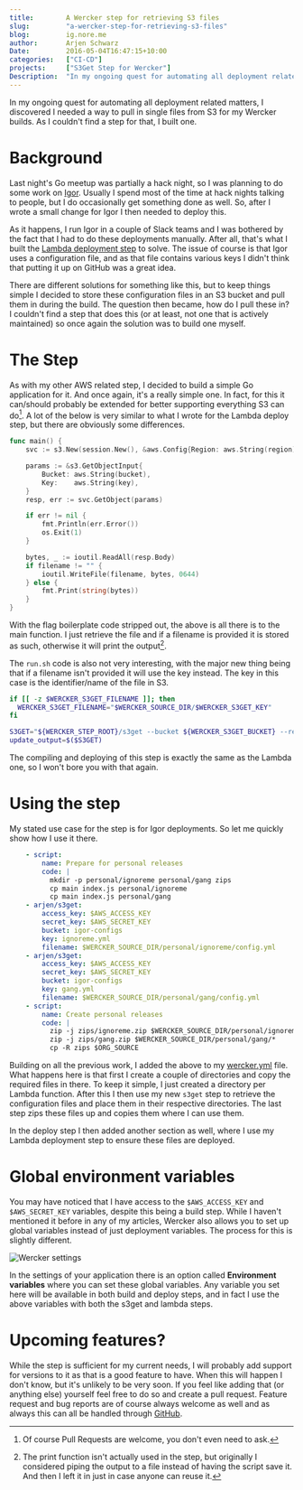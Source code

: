 ```yaml
---
title:        A Wercker step for retrieving S3 files
slug:         "a-wercker-step-for-retrieving-s3-files"
blog:         ig.nore.me  
author:       Arjen Schwarz  
Date:         2016-05-04T16:47:15+10:00
categories:   ["CI-CD"]
projects:     ["S3Get Step for Wercker"]
Description:  "In my ongoing quest for automating all deployment related matters, I discovered I needed a way to pull in single files from S3 for my Wercker builds. As I couldn't find a step for that, I built one."
---
```


In my ongoing quest for automating all deployment related matters, I discovered I needed a way to pull in single files from S3 for my Wercker builds. As I couldn't find a step for that, I built one.

# Background

Last night's Go meetup was partially a hack night, so I was planning to do some work on [Igor][igor]. Usually I spend most of the time at hack nights talking to people, but I do occasionally get something done as well. So, after I wrote a small change for Igor I then needed to deploy this. 

As it happens, I run Igor in a couple of Slack teams and I was bothered by the fact that I had to do these deployments manually. After all, that's what I built the [Lambda deployment step][lambdadeploy] to solve. The issue of course is that Igor uses a configuration file, and as that file contains various keys I didn't think that putting it up on GitHub was a great idea.

There are different solutions for something like this, but to keep things simple I decided to store these configuration files in an S3 bucket and pull them in during the build. The question then became, how do I pull these in? I couldn't find a step that does this (or at least, not one that is actively maintained) so once again the solution was to build one myself.

# The Step

As with my other AWS related step, I decided to build a simple Go application for it. And once again, it's a really simple one. In fact, for this it can/should probably be extended for better supporting everything S3 can do[^prwelcome]. A lot of the below is very similar to what I wrote for the Lambda deploy step, but there are obviously some differences.

```go
func main() {
	svc := s3.New(session.New(), &aws.Config{Region: aws.String(region)})

	params := &s3.GetObjectInput{
		Bucket: aws.String(bucket),
		Key:    aws.String(key),
	}
	resp, err := svc.GetObject(params)

	if err != nil {
		fmt.Println(err.Error())
		os.Exit(1)
	}

	bytes, _ := ioutil.ReadAll(resp.Body)
	if filename != "" {
		ioutil.WriteFile(filename, bytes, 0644)
	} else {
		fmt.Print(string(bytes))
	}
}
```

With the flag boilerplate code stripped out, the above is all there is to the main function. I just retrieve the file and if a filename is provided it is stored as such, otherwise it will print the output[^notreally].

The `run.sh` code is also not very interesting, with the major new thing being that if a filename isn't provided it will use the key instead. The key in this case is the identifier/name of the file in S3.

```bash
if [[ -z $WERCKER_S3GET_FILENAME ]]; then
  WERCKER_S3GET_FILENAME="$WERCKER_SOURCE_DIR/$WERCKER_S3GET_KEY"
fi

S3GET="${WERCKER_STEP_ROOT}/s3get --bucket ${WERCKER_S3GET_BUCKET} --region ${WERCKER_S3GET_REGION} --key ${WERCKER_S3GET_KEY} --filename ${WERCKER_S3GET_FILENAME}"
update_output=$($S3GET)
```

The compiling and deploying of this step is exactly the same as the Lambda one, so I won't bore you with that again.

# Using the step

My stated use case for the step is for Igor deployments. So let me quickly show how I use it there.

```yaml
    - script:
        name: Prepare for personal releases
        code: |
          mkdir -p personal/ignoreme personal/gang zips
          cp main index.js personal/ignoreme
          cp main index.js personal/gang
    - arjen/s3get:
        access_key: $AWS_ACCESS_KEY
        secret_key: $AWS_SECRET_KEY
        bucket: igor-configs
        key: ignoreme.yml
        filename: $WERCKER_SOURCE_DIR/personal/ignoreme/config.yml
    - arjen/s3get:
        access_key: $AWS_ACCESS_KEY
        secret_key: $AWS_SECRET_KEY
        bucket: igor-configs
        key: gang.yml
        filename: $WERCKER_SOURCE_DIR/personal/gang/config.yml
    - script:
        name: Create personal releases
        code: |
          zip -j zips/ignoreme.zip $WERCKER_SOURCE_DIR/personal/ignoreme/*
          zip -j zips/gang.zip $WERCKER_SOURCE_DIR/personal/gang/*
          cp -R zips $ORG_SOURCE
```

Building on all the previous work, I added the above to my [wercker.yml][igorwercker] file. What happens here is that first I create a couple of directories and copy the required files in there. To keep it simple, I just created a directory per Lambda function. After this I then use my new `s3get` step to retrieve the configuration files and place them in their respective directories. The last step zips these files up and copies them where I can use them.

In the deploy step I then added another section as well, where I use my Lambda deployment step to ensure these files are deployed.

# Global environment variables

You may have noticed that I have access to the `$AWS_ACCESS_KEY` and `$AWS_SECRET_KEY` variables, despite this being a build step. While I haven't mentioned it before in any of my articles, Wercker also allows you to set up global variables instead of just deployment variables. The process for this is slightly different.

![Wercker settings][werckerscreenshot]

In the settings of your application there is an option called **Environment variables** where you can set these global variables. Any variable you set here will be available in both build and deploy steps, and in fact I use the above variables with both the s3get and lambda steps.

# Upcoming features?

While the step is sufficient for my current needs, I will probably add support for versions to it as that is a good feature to have. When this will happen I don't know, but it's unlikely to be very soon. If you feel like adding that (or anything else) yourself feel free to do so and create a pull request. Feature request and bug reports are of course always welcome as well and as always this can all be handled through [GitHub][stepgithub].

[^prwelcome]: Of course Pull Requests are welcome, you don't even need to ask.

[^notreally]: The print function isn't actually used in the step, but originally I considered piping the output to a file instead of having the script save it. And then I left it in just in case anyone can reuse it.

[igor]: /projects/igor

[lambdadeploy]: /2016/04/automating-lambda-deployment-using-wercker/

[igorwercker]: https://github.com/ArjenSchwarz/igor/blob/master/wercker.yml

[stepgithub]: https://github.com/ArjenSchwarz/wercker-step-s3get

[werckerscreenshot]: /img/posts/2016-05-04-wercker-vars.png
